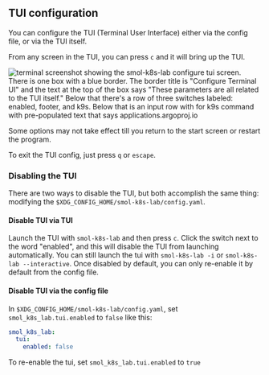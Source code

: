 ## TUI configuration

You can configure the TUI (Terminal User Interface) either via the config file, or via the TUI itself.

From any screen in the TUI, you can press `c` and it will bring up the TUI.

![terminal screenshot showing the smol-k8s-lab configure tui screen. There is one box with a blue border. The border title is "Configure Terminal UI" and the text at the top of the box says "These parameters are all related to the TUI itself." Below that there's a row of three switches labeled: enabled, footer, and k9s. Below that is an input row with for k9s command with pre-populated text that says applications.argoproj.io](/images/screenshots/tui_config_screen.svg)

Some options may not take effect till you return to the start screen or restart the program.

To exit the TUI config, just press `q` or `escape`.

### Disabling the TUI

There are two ways to disable the TUI, but both accomplish the same thing: modifying the `$XDG_CONFIG_HOME/smol-k8s-lab/config.yaml`.

#### Disable TUI via TUI

Launch the TUI with `smol-k8s-lab` and then press `c`. Click the switch next to the word "enabled", and this will disable the TUI from launching automatically. You can still launch the tui with `smol-k8s-lab -i` or `smol-k8s-lab --interactive`. Once disabled by default, you can only re-enable it by default from the config file.

#### Disable TUI via the config file

In `$XDG_CONFIG_HOME/smol-k8s-lab/config.yaml`, set `smol_k8s_lab.tui.enabled` to `false` like this:

```yaml
smol_k8s_lab:
  tui:
    enabled: false
```

To re-enable the tui, set `smol_k8s_lab.tui.enabled` to `true`

